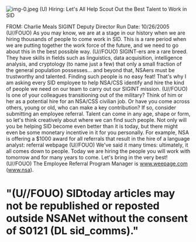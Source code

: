 ![img-0.jpeg](img-0.jpeg)
(U) Hiring: Let's All Help Scout Out the Best Talent to Work in SID

FROM: Charlie Meals
SIGINT Deputy Director
Run Date: 10/26/2005
(U//FOUO) As you may know, we are at a stage in our history when we are hiring thousands of people to come work in SID. This is a rare period when we are putting together the work force of the future, and we need to go about this in the best possible way.
(U//FOUO) SIGINT-ers are a rare breed. They have skills in fields such as linguistics, data acquisition, intelligence analysis, and cryptology (to name just a few) that only a small fraction of the general population possesses... and beyond that, NSAers must be trustworthy and talented. Finding such people is no easy feat! That's why I am asking every SID employee to help NSA/CSS identify and hire the kind of people we need on our team to carry out our SIGINT mission.
(U//FOUO) Is one of your colleagues transitioning out of the military? Think of him or her as a potential hire for an NSA/CSS civilian job. Or have you come across others, young or old, who can make a key contribution? If so, consider submitting an employee referral. Talent can come in any age, shape or form, so let's think creatively about where we can find such people. Not only will you be helping SID become even better than it is today, but there might even be some monetary incentive in it for you personally. For example, NSA is offering a $\$ 1000$ award for all referrals that result in the hire of a language analyst:
referral webpage
(U//FOUO) We've said it many times: ultimately, it all comes down to people. Today we are hiring the people you will work with tomorrow and for many years to come. Let's bring in the very best!
(U//FOUO) The Employee Referral Program Manager is www.weepage.com (www.nsa).

# "(U//FOUO) SIDtoday articles may not be republished or reposted outside NSANet without the consent of S0121 (DL sid_comms)."
